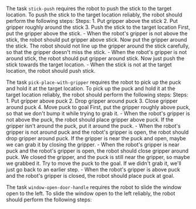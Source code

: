 


The task `stick-push` requires the robot to push the stick to the target location.
To push the stick to the target location reliably, the robot should perform the following steps:
    Steps:  1. Put gripper above the stick  2. Put gripper roughly around the stick  3. Push the stick to the target location
    First, put the gripper above the stick.
    - When the robot's gripper is not above the stick, the robot should put gripper above stick.
    Now put the gripper around the stick. The robot should not line up the gripper around the stick carefully, so that the gripper doesn't miss the stick.
    - When the robot's gripper is not around stick, the robot should put gripper around stick.
    Now just push the stick towards the target location.
    - When the stick is not at the target location, the robot should push stick.

The task `pick-place-with-gripper` requires the robot to pick up the puck and hold it at the target location.
To pick up the puck and hold it at the target location reliably, the robot should perform the following steps:
    Steps:  1. Put gripper above puck  2. Drop gripper around puck  3. Close gripper around puck  4. Move puck to goal
    First, put the gripper roughly above puck, so that we don't bump it while trying to grab it.
    - When the robot's gripper is not above the puck, the robot should place gripper above puck.
    If the gripper isn't around the puck, put it around the puck.
    - When the robot's gripper is not around puck and the robot's gripper is open, the robot should drop gripper around puck.
    If the gripper is near the puck and open, maybe we can grab it by closing the gripper.
    - When the robot's gripper is near puck and the robot's gripper is open, the robot should close gripper around puck.
    We closed the gripper, and the puck is still near the gripper, so maybe we grabbed it. Try to move the puck to the goal. If we didn't grab it, we'll just go back to an earlier step.
    - When the robot's gripper is above puck and the robot's gripper is closed, the robot should place puck at goal.

The task `window-open-door-handle` requires the robot to slide the window open to the left.
To slide the window open to the left reliably, the robot should perform the following steps:
    